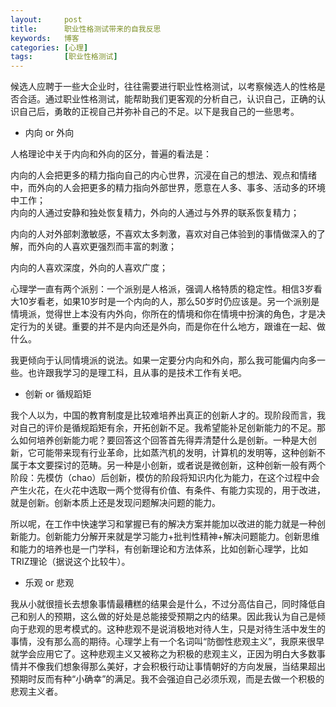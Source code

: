 ```yaml
---
layout:     post
title:      职业性格测试带来的自我反思
keywords:   博客
categories: [心理]
tags:	    [职业性格测试]
---
```


候选人应聘于一些大企业时，往往需要进行职业性格测试，以考察候选人的性格是否合适。通过职业性格测试，能帮助我们更客观的分析自己，认识自己，正确的认识自己后，勇敢的正视自己并弥补自己的不足。以下是我自己的一些思考。

* 内向 or 外向   

人格理论中关于内向和外向的区分，普遍的看法是：   

内向的人会把更多的精力指向自己的内心世界，沉浸在自己的想法、观点和情绪中，而外向的人会把更多的精力指向外部世界，愿意在人多、事多、活动多的环境中工作；   
内向的人通过安静和独处恢复精力，外向的人通过与外界的联系恢复精力；   

内向的人对外部刺激敏感，不喜欢太多刺激，喜欢对自己体验到的事情做深入的了解，而外向的人喜欢更强烈而丰富的刺激；   

内向的人喜欢深度，外向的人喜欢广度；   

心理学一直有两个派别：一个派别是人格派，强调人格特质的稳定性。相信3岁看大10岁看老，如果10岁时是一个内向的人，那么50岁时仍应该是。另一个派别是情境派，觉得世上本没有内外向，你所在的情境和你在情境中扮演的角色，才是决定行为的关键。重要的并不是内向还是外向，而是你在什么地方，跟谁在一起、做什么。   

我更倾向于认同情境派的说法。如果一定要分内向和外向，那么我可能偏内向多一些。也许跟我学习的是理工科，且从事的是技术工作有关吧。

* 创新 or 循规蹈矩    

我个人以为，中国的教育制度是比较难培养出真正的创新人才的。现阶段而言，我对自己的评价是循规蹈矩有余，开拓创新不足。我希望能补足创新能力的不足。那么如何培养创新能力呢？要回答这个回答首先得弄清楚什么是创新。一种是大创新，它可能带来现有行业革命，比如蒸汽机的发明，计算机的发明等，这种创新不属于本文要探讨的范畴。另一种是小创新，或者说是微创新，这种创新一般有两个阶段：先模仿（chao）后创新，模仿的阶段将知识内化为能力，在这个过程中会产生火花，在火花中选取一两个觉得有价值、有条件、有能力实现的，用于改进，就是创新。创新本质上还是发现问题解决问题的能力。 

所以呢，在工作中快速学习和掌握已有的解决方案并能加以改进的能力就是一种创新能力。创新能力分解开来就是学习能力+批判性精神+解决问题能力。创新思维和能力的培养也是一门学科，有创新理论和方法体系，比如创新心理学，比如TRIZ理论（据说这个比较牛）。

* 乐观 or  悲观   

我从小就很擅长去想象事情最糟糕的结果会是什么，不过分高估自己，同时降低自己和别人的预期，这么做的好处是总能接受预期之内的结果。因此我认为自己是倾向于悲观的思考模式的。这种悲观不是说消极地对待人生，只是对待生活中发生的事情，没有那么高的期待。心理学上有一个名词叫“防御性悲观主义”，我原来很早就学会应用它了。这种悲观主义又被称之为积极的悲观主义，正因为明白大多数事情并不像我们想象得那么美好，才会积极行动让事情朝好的方向发展，当结果超出预期时反而有种“小确幸”的满足。我不会强迫自己必须乐观，而是去做一个积极的悲观主义者。
  
